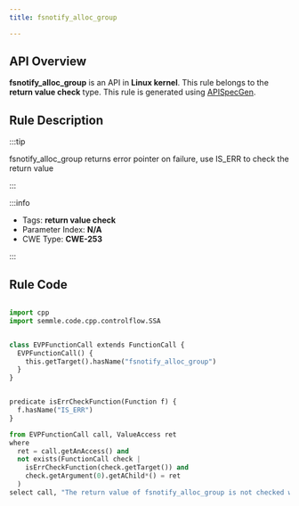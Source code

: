 ```yaml
---
title: fsnotify_alloc_group

---
```



## API Overview
**fsnotify_alloc_group** is an API in **Linux kernel**. This rule belongs to the **return value check** type. This rule is generated using [APISpecGen](../../tools/APISpecGen).
## Rule Description

:::tip

fsnotify_alloc_group returns error pointer on failure, use IS_ERR to check the return value

:::

:::info

- Tags: **return value check**
- Parameter Index: **N/A**
- CWE Type: **CWE-253**

:::

## Rule Code
```python

import cpp
import semmle.code.cpp.controlflow.SSA


class EVPFunctionCall extends FunctionCall {
  EVPFunctionCall() {
    this.getTarget().hasName("fsnotify_alloc_group")
  }
}


predicate isErrCheckFunction(Function f) {
  f.hasName("IS_ERR") 
}

from EVPFunctionCall call, ValueAccess ret
where
  ret = call.getAnAccess() and
  not exists(FunctionCall check |
    isErrCheckFunction(check.getTarget()) and
    check.getArgument(0).getAChild*() = ret
  )
select call, "The return value of fsnotify_alloc_group is not checked with IS_ERR."
    
```